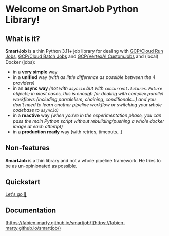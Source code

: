 # Welcome on SmartJob Python Library!

## What is it?

**SmartJob** is a thin Python 3.11+ job library for dealing with [GCP/Cloud Run Jobs](https://cloud.google.com/run), [GCP/Cloud Batch Jobs](https://cloud.google.com/batch) and [GCP/VertexAI CustomJobs](https://cloud.google.com/vertex-ai/docs/training/create-custom-job) and (local) Docker (jobs):

- in a **very simple** way
- in a **unified** way *(with as little difference as possible between the 4 providers)*
- in an **async way** *(not with `asyncio` but with `concurrent.futures.Future` objects; in most cases, this is enough for dealing with complex parallel workflows (including parralelism, chaining, conditionals...) and you don't need to learn another pipeline workflow or switching your whole codebase to `asyncio`)*
- in a **reactive** way *(when you're in the experimentation phase, you can pass the main Python script without rebuilding/pushing a whole docker image at each attempt)*
- in a **production ready** way (with retries, timeouts...)


## Non-features

**SmartJob** is a thin library and not a whole pipeline framework. He tries to be as un-opinionated as possible.

## Quickstart

[Let's go 🚀](https://fabien-marty.github.io/smartjob/tutorials/quickstart/)

## Documentation

[https://fabien-marty.github.io/smartjob/](https://fabien-marty.github.io/smartjob/)
